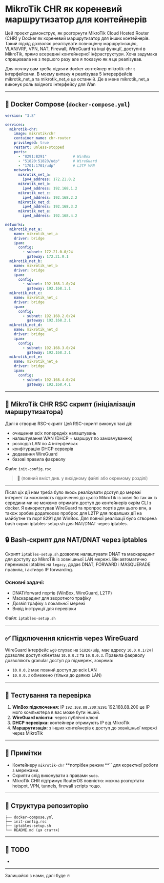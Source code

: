 # MikroTik CHR як кореневий маршрутизатор для контейнерів

Цей проєкт демонструє, як розгорнути MikroTik Cloud Hosted Router (CHR) у Docker як кореневий маршрутизатор для інших контейнерів. Такий підхід дозволяє реалізувати повноцінну маршрутизацію, VLAN/VRF, VPN, NAT, Firewall, WireGuard та інші функції, доступні в MikroTik, прямо всередині контейнерної інфраструктури.
Хоча задумака спрацювала не з першого разу але я показую як я це реалізував.

Для почтку вам треба підняти docker контейнер mikrotik-chr з інтерфейсами. В моєму випаку я реалізував 5 інтерерфейсів mikrotik_net_a та mikrotik_net_e це останній. Де в мене mikrotik_net_a виконує роль вхідного інтерфейсу для Wan 

---

## 🔧 Docker Compose (`docker-compose.yml`)

```yaml
version: "3.8"

services:
  mikrotik-chr:
    image: mikrotik/chr
    container_name: chr-router
    privileged: true
    restart: unless-stopped
    ports:
      - "8291:8291"            # WinBox
      - "51820:51820/udp"      # WireGuard
      - "1701:1701/udp"        # L2TP VPN
    networks:
      mikrotik_net_a:
        ipv4_address: 172.21.0.2
      mikrotik_net_b:
        ipv4_address: 192.168.1.2
      mikrotik_net_c:
        ipv4_address: 192.168.2.2
      mikrotik_net_d:
        ipv4_address: 192.168.3.2
      mikrotik_net_e:
        ipv4_address: 192.168.4.2

networks:
  mikrotik_net_a:
    name: mikrotik_net_a
    driver: bridge
    ipam:
      config:
        - subnet: 172.21.0.0/24
          gateway: 172.21.0.1
  mikrotik_net_b:
    name: mikrotik_net_b
    driver: bridge
    ipam:
      config:
        - subnet: 192.168.1.0/24
          gateway: 192.168.1.1
  mikrotik_net_c:
    name: mikrotik_net_c
    driver: bridge
    ipam:
      config:
        - subnet: 192.168.2.0/24
          gateway: 192.168.2.1
  mikrotik_net_d:
    name: mikrotik_net_d
    driver: bridge
    ipam:
      config:
        - subnet: 192.168.3.0/24
          gateway: 192.168.3.1
  mikrotik_net_e:
    name: mikrotik_net_e
    driver: bridge
    ipam:
      config:
        - subnet: 192.168.4.0/24
          gateway: 192.168.4.1
```

---

## 📜 MikroTik CHR RSC скрипт (ініціалізація маршрутизатора)
Далі я створив RSC-скрипт
Цей RSC-скрипт виконує такі дії:

- очищення всіх попередніх налаштувань
- налаштування WAN (DHCP + маршрут по замовчуванню)
- розподіл LAN по 4 інтерфейсах
- конфігурацію DHCP серверів
- додавання WireGuard
- базові правила фаєрволу

Файл: `init-config.rsc`

> 🔽 (повний вміст див. у вихідному файлі або окремому розділі)

---

Пісял ціх дії нам треба було якось реалізувати дсотуп до мережі інтернет та можливість підклчення до цього MikroTik із зовні бо так як із середини ми не можемо отримати доступ до контейнерів окрім CLI з docker. Я використував WireGuard та пропрос портів для цього впн, а також зробив додаткоово проброс для L2TP для подалших дії на майбутне та порт 8291 для WinBox. 
Для повної реалізації було створена bash скрип iptables-setup.sh для NAT/DNAT через iptables.

## 🔒 Bash-скрипт для NAT/DNAT через iptables

Скрипт `iptables-setup.sh` дозволяє налаштувати DNAT та маскарадинг для доступу до MikroTik із зовнішньої LAN мережі. Він автоматично перемикає iptables на `legacy`, додає DNAT, FORWARD і MASQUERADE правила, і активує IP forwarding.

### Основні задачі:

- DNAT/forward портів (WinBox, WireGuard, L2TP)
- Маскарадинг для зворотного трафіку
- Дозвіл трафіку з локальної мережі
- Вивід інструкції для перевірки

Файл: `iptables-setup.sh`

---

## ✅ Підключення клієнтів через WireGuard

WireGuard інтерфейс `wg0` слухає на `51820/udp`, має адресу `10.0.0.1/24` і дозволяє доступ клієнтам `10.0.0.2` та `10.0.0.3`. Правила фаєрволу дозволяють granular доступ до підмереж, зокрема:

- `10.0.0.2` має повний доступ до всіх LAN
- `10.0.0.3` обмежено (тільки до деяких LAN)

---

## 🧪 Тестування та перевірка

1. **WinBox підключення:** IP `192.168.88.200:8291` 192.168.88.200 це IP мого компьютера в вас може бути інший. 
2. **WireGuard клієнти:** через публічні ключі
3. **DHCP перевірка:** контейнери отримують IP від MikroTik
4. **Маршрутизація:** з інших контейнерів є доступ до зовнішньої мережі через MikroTik

---

## 📌 Примітки

- Контейнеру `mikrotik-chr` **потрібен режим **`` для коректної роботи з мережами.
- Скрипти слід виконувати з правами `sudo`.
- MikroTik CHR підтримує RouterOS повністю: можна розгортати hotspot, VPN, tunnels, firewall scripts тощо.

---

## 📂 Структура репозиторію

```
├── docker-compose.yml
├── init-config.rsc
├── iptables-setup.sh
└── README.md (ця стаття)
```

---

## 📎 TODO

-

---

Залишайся з нами, далі буде 🔥

